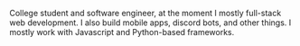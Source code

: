 College student and software engineer, at the moment I mostly full-stack web development. I also build mobile apps, discord bots, and other things. I mostly work with Javascript and Python-based frameworks.
